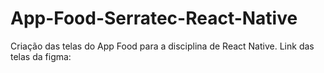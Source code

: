 # App-Food-Serratec-React-Native
Criação das telas do App Food para a disciplina de React Native. Link das telas da figma: 
